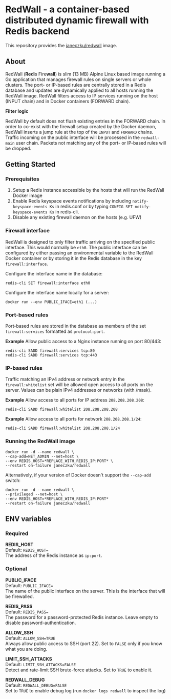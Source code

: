 # RedWall - a container-based distributed dynamic firewall with Redis backend

This repository provides the [janeczku/redwall](https://registry.hub.docker.com/u/janeczku/redwall/) image.

## About

RedWall (**Red**is Fire**wall**) is slim (13 MB) Alpine Linux based image running a Go application that manages firewall rules on single servers or whole clusters. The port- or IP-based rules are centrally stored in a Redis database and updates are dynamically applied to all hosts running the RedWall image. RedWall filters access to IP services running on the host (INPUT chain) and in Docker containers (FORWARD chain).

**Filter logic**

RedWall by default does not flush existing entries in the FORWARD chain. In order to co-exist with the firewall setup created by the Docker daemon, RedWall inserts a jump rule at the top of the `INPUT` and `FORWARD` chains. Traffic incoming on the public interface will be processed in the `redwall-main` user chain. Packets not matching any of the port- or IP-based rules will be dropped.

## Getting Started

### Prerequisites

1. Setup a Redis instance accessible by the hosts that will run the RedWall Docker image
2. Enable Redis keyspace events notifications by including `notify-keyspace-events Ks` in redis.conf or by typing `CONFIG SET notify-keyspace-events Ks` in redis-cli.
3. Disable any existing firewall daemon on the hosts (e.g. UFW)

### Firewall interface

RedWall is designed to only filter traffic arriving on the specified public interface. This would normally be `eth0`. The public interface can be configured by either passing an environmental variable to the RedWall Docker container or by storing it in the Redis database in the key `firewall:interface`.

Configure the interface name in the database:

	redis-cli SET firewall:interface eth0

Configure the interface name locally for a server:

	docker run --env PUBLIC_IFACE=eth1 (...)


### Port-based rules

Port-based rules are stored in the database as members of the set `firewall:services` formatted as `protocol:port`. 

**Example**
Allow public access to a Nginx instance running on port 80/443:

	redis-cli SADD firewall:services tcp:80
	redis-cli SADD firewall:services tcp:443

### IP-based rules
Traffic matching an IPv4 address or network entry in the `firewall:whitelist` set will be allowed open access to all ports on the server.
Values can be plain IPv4 addresses or networks (with /mask).

**Example**
Allow access to all ports for IP address `208.208.208.208`:

	redis-cli SADD firewall:whitelist 208.208.208.208

**Example**
Allow access to all ports for network `208.208.208.1/24`:

    redis-cli SADD firewall:whitelist 208.208.208.1/24

### Running the RedWall image

    docker run -d --name redwall \
    --cap-add=NET_ADMIN --net=host \
    --env REDIS_HOST=*REPLACE_WITH_REDIS_IP:PORT* \
    --restart on-failure janeczku/redwall

Alternatively, if your version of Docker doesn't support the `--cap-add` switch:

    docker run -d --name redwall \
    --privileged --net=host \
    --env REDIS_HOST=*REPLACE_WITH_REDIS_IP:PORT*
    --restart on-failure janeczku/redwall


## ENV variables
### Required

**REDIS_HOST**  
Default: `REDIS_HOST=`  
The address of the Redis instance as `ip:port`.

### Optional

**PUBLIC_IFACE**  
Default: `PUBLIC_IFACE=`  
The name of the public interface on the server. This is the interface that will be firewalled.

**REDIS_PASS**  
Default: `REDIS_PASS=`  
The password for a password-protected Redis instance. Leave empty to disable password-authentication.

**ALLOW_SSH**  
Default: `ALLOW_SSH=TRUE`  
Always allow public access to SSH (port 22). Set to `FALSE` only if you know what you are doing.

**LIMIT_SSH_ATTACKS**  
Default: `LIMIT_SSH_ATTACKS=FALSE`  
Detect and rate-limit SSH brute-force attacks. Set to `TRUE` to enable it.

**REDWALL_DEBUG**  
Default: `REDWALL_DEBUG=FALSE`  
Set to `TRUE` to enable debug log (run `docker logs redwall` to inspect the log)
